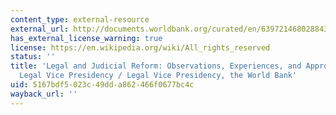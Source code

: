 ```yaml
---
content_type: external-resource
external_url: http://documents.worldbank.org/curated/en/639721468028843406/pdf/multi0page.pdf
has_external_license_warning: true
license: https://en.wikipedia.org/wiki/All_rights_reserved
status: ''
title: 'Legal and Judicial Reform: Observations, Experiences, and Approach of the
  Legal Vice Presidency / Legal Vice Presidency, the World Bank'
uid: 5167bdf5-023c-49dd-a862-466f0677bc4c
wayback_url: ''
---
```

